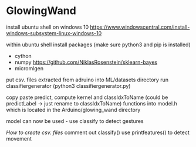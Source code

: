 # GlowingWand
install ubuntu shell on windows 10
https://www.windowscentral.com/install-windows-subsystem-linux-windows-10

within ubuntu shell
install packages (make sure python3 and pip is installed)
- cython
- numpy 
https://github.com/NiklasRosenstein/sklearn-bayes
- micromlgen

put csv. files extracted from adruino into ML/datasets directory
run classifiergenerator (python3 classifiergenerator.py)

copy paste predict, compute kernel and classIdxToName (could be predictLabel -> just rename to classIdxToName) functions into model.h which is located in the Arduino/glowing_wand directory

model can now be used - use classify to detect gestures

*How to create csv. files*
comment out classify() 
use printfeatures() to detect movement
